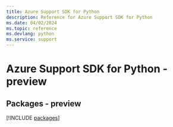 ```yaml
---
title: Azure Support SDK for Python
description: Reference for Azure Support SDK for Python
ms.date: 04/02/2024
ms.topic: reference
ms.devlang: python
ms.service: support
---
```

# Azure Support SDK for Python - preview
## Packages - preview
[!INCLUDE [packages](support-index.md)]